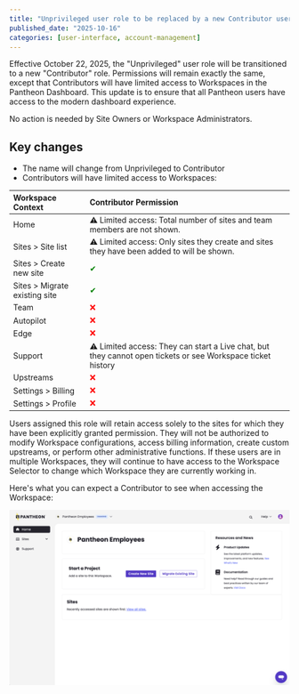 ```yaml
---
title: "Unprivileged user role to be replaced by a new Contributor user role starting October 22, 2025"
published_date: "2025-10-16"
categories: [user-interface, account-management]
---
```

Effective October 22, 2025, the "Unprivileged" user role will be transitioned to a new "Contributor" role. Permissions will remain exactly the same, except that Contributors will have limited access to Workspaces in the Pantheon Dashboard. This update is to ensure that all Pantheon users have access to the modern dashboard experience. 

No action is needed by Site Owners or Workspace Administrators. 

## Key changes
* The name will change from Unprivileged to Contributor 
* Contributors will have limited access to Workspaces:

| Workspace Context             | Contributor Permission     | 
|:----------------------------- |:-------------------------- |
| Home                          |⚠️ Limited access: Total number of sites and team members are not shown.|
| Sites > Site list             |⚠️ Limited access: Only sites they create and sites they have been added to will be shown.|
| Sites > Create new site       |<span style="color:green">✔</span>|
| Sites > Migrate existing site |<span style="color:green">✔</span>|
| Team                          |<span style="color:red">❌</span>|
| Autopilot                     |<span style="color:red">❌</span>|
| Edge                          |<span style="color:red">❌</span>|
| Support                       |⚠️ Limited access: They can start a Live chat, but they cannot open tickets or see Workspace ticket history|
| Upstreams                     |<span style="color:red">❌</span>|
| Settings > Billing            |<span style="color:red">❌</span>|
| Settings > Profile            |<span style="color:red">❌</span>|

Users assigned this role will retain access solely to the sites for which they have been explicitly granted permission. They will not be authorized to modify Workspace configurations, access billing information, create custom upstreams, or perform other administrative functions. If these users are in multiple Workspaces, they will continue to have access to the Workspace Selector to change which Workspace they are currently working in.

Here's what you can expect a Contributor to see when accessing the Workspace: 

![Contributor view of a workspace in the Pantheon Dashboard](../images/release-notes/contributor-workspace-home.png)

